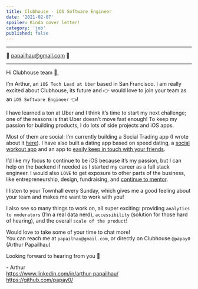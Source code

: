 ```yaml
---
title: Clubhouse · iOS Software Engineer
date: '2021-02-07'
spoiler: Kinda cover letter!
category: 'job'
published: false
---
```


---

📩 papailhau@gmail.com  📩

---

Hi Clubhouse team 👋,

I’m Arthur, an `iOS Tech Lead at Uber` based in San Francisco. I am really excited about Clubhouse, its future and 👉 would love to join your team as an `iOS Software Engineer` 👈!

I have learned a ton at Uber and I think it’s time to start my next challenge; one of the reasons is that Uber doesn’t move fast enough! To keep my passion for building products, I do lots of side projects and iOS apps.

Most of them are social: I’m currently building a Social Trading app (I wrote about it [here](https://lifegorithms.com/sotrade/)). I have also built a dating app based on speed dating, a [social workout app](https://apps.apple.com/us/app/pushups-master/id1344312940) and an app to [easily keep in touch with your friends](https://apps.apple.com/us/app/coucou/id1506143712).

I’d like my focus to continue to be iOS because it’s my passion, but I can help on the backend if needed as I started my career as a full stack engineer. I would also `LOVE` to get exposure to other parts of the business, like entrepreneurship, design, fundraising, and [continue to mentor](https://lifegorithms.com/hackathons-mentor/).

I listen to your Townhall every Sunday, which gives me a good feeling about your team and makes me want to work with you!

I also see so many things to work on, all super exciting: providing `analytics to moderators` (I’m a real data nerd), `accessibility` (solution for those hard of hearing), and the overall `scale of the product`!

Would love to take some of your time to chat more!  
You can reach me at `papailhau@gmail.com`, or directly on Clubhouse `@papay0` (Arthur Papailhau)

Looking forward to hearing from you 🥳

\- Arthur  
https://www.linkedin.com/in/arthur-papailhau/  
https://github.com/papay0/

